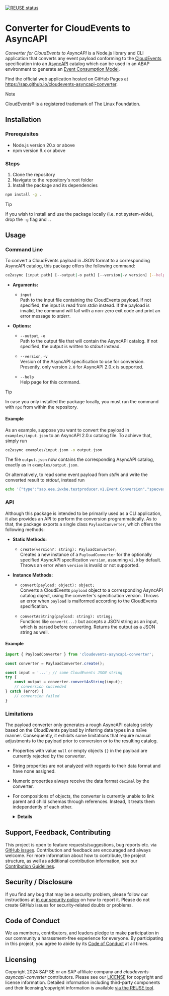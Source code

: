 [![REUSE status](https://api.reuse.software/badge/github.com/SAP/cloudevents-asyncapi-converter)](https://api.reuse.software/info/github.com/SAP/cloudevents-asyncapi-converter)

# Converter for CloudEvents to AsyncAPI

*Converter for CloudEvents to AsyncAPI* is a Node.js library and CLI application that converts any event payload conforming to the [CloudEvents](https://github.com/cloudevents/spec) specification into an [AsyncAPI](https://www.asyncapi.com/docs) catalog which can be used in an ABAP environment to generate an [Event Consumption Model](https://help.sap.com/docs/abap-cloud/abap-development-tools-user-guide/generating-event-consumption-model).

Find the official web application hosted on GitHub Pages at https://sap.github.io/cloudevents-asyncapi-converter.

> [!NOTE]
> CloudEvents® is a registered trademark of The Linux Foundation.


## Installation

### Prerequisites

- Node.js version 20.x or above
- npm version 9.x or above

### Steps

1. Clone the repository
2. Navigate to the repository's root folder
3. Install the package and its dependencies

```bash
npm install -g .
```

> [!TIP]
> If you wish to install and use the package locally (i.e. not system-wide), drop the `-g` flag and `.`.


## Usage

### Command Line

To convert a CloudEvents payload in JSON format to a corresponding AsyncAPI catalog, this package offers the following command:

```bash
ce2async [input path] [--output|-o path] [--version|-v version] [--help]
```

* **Arguments:**
  - `input`\
  Path to the input file containing the CloudEvents payload. If not specified, the input is read from _stdin_ instead. If the payload is invalid, the command will fail with a non-zero exit code and print an error message to _stderr_.

* **Options:**
  - `--output`, `-o`\
  Path to the output file that will contain the AsyncAPI catalog. If not specified, the output is written to _stdout_ instead.

  - `--version`, `-v`\
  Version of the AsyncAPI specification to use for conversion. Presently, only version `2.0` for AsyncAPI 2.0.x is supported.

  - `--help`\
  Help page for this command.

> [!TIP]
> In case you only installed the package locally, you must run the command with `npx` from within the repository.

#### Example

As an example, suppose you want to convert the payload in `examples/input.json` to an AsyncAPI 2.0.x catalog file. To achieve that, simply run

```bash
ce2async examples/input.json -o output.json
```

The file `output.json` now contains the corresponding AsyncAPI catalog, exactly as in `examples/output.json`.

Or alternatively, to read some event payload from _stdin_ and write the converted result to _stdout_, instead run

```bash
echo '{"type":"sap.eee.iwxbe.testproducer.v1.Event.Conversion","specversion":"1.0","source":"/default/sap.eee/XXXCLNT400","id":"42010aef-0cee-1edb-879d-6a2c14dc9326","time":"2020-11-02T09:10:57Z","datacontenttype":"application/json","data":{"Amount":100.0,"Currency":"KWD","Quantity":1000.0,"Unit":"KG","Alpha":"1"}}' | ce2async
```

### API

Although this package is intended to be primarily used as a CLI application, it also provides an API to perform the conversion programmatically. As to that, the package exports a single class `PayloadConverter`, which offers the following methods:

* **Static Methods:**
  - `create(version?: string): PayloadConverter;`\
    Creates a new instance of a `PayloadConverter` for the optionally specified AsyncAPI specification `version`, assuming `v2.0` by default. Throws an error when `version` is invalid or not supported.

* **Instance Methods:**
  - `convert(payload: object): object;`\
    Converts a CloudEvents `payload` object to a corresponding AsyncAPI catalog object, using the converter's specification version. Throws an error when `payload` is malformed according to the CloudEvents specification.

  - `convertAsString(payload: string): string;`\
    Functions like `convert(...)` but accepts a JSON string as an input, which is parsed before converting. Returns the output as a JSON string as well.

#### Example

```javascript
import { PayloadConverter } from 'cloudevents-asyncapi-converter';

const converter = PayloadConverter.create();

const input = '...'; // some CloudEvents JSON string
try {
    const output = converter.convertAsString(input);
    // conversion succeeded
} catch (error) {
    // conversion failed
}
```

### Limitations

The payload converter only generates a rough AsyncAPI catalog solely based on the CloudEvents payload by inferring data types in a naïve manner. Consequently, it exhibits some limitations that require manual adjustments to the payload prior to conversion or to the resulting catalog.

* Properties with value `null` or empty objects `{}` in the payload are currently rejected by the converter.
* String properties are not analyzed with regards to their data format and have none assigned.
* Numeric properties always receive the data format `decimal` by the converter.
* For compositions of objects, the converter is currently unable to link parent and child schemas through references. Instead, it treats them independently of each other.

  <details>
    <summary><b>Details</b></summary>

  Suppose your payload has nested schemas like the `ComplexCollection` below, containing objects of the type `Complex`.

  ```json
  // ...
  "ComplexCollection": [
    {
      "Amount": 100.000,
      "Currency": "KWD",
      "Quantity": 1000.000,
      "Unit": "KG",
      "Alpha": "1"
    },
    // ...
  ],
  "Complex": {
    "Amount": 0.000,
    "Currency": "KWD",
    "Quantity": 0.000,
    "Unit": "KG",
    "Alpha": "1"
  },
  // ...
  ```

  Rather than linking the items of `ComplexCollection` to the `Complex` schema, the converter creates individual schemas for each object.

  ```json
  // ...
  "schemas": {
    "ComplexCollection": {
      "type": "array",
      "items": {
        "$ref": "#/components/schemas/sap_eee_iwxbe_testproducer_v1_Event_DeepStructure_ComplexCollection"
      }
    },
    "Complex": {
      "type": "object",
      "$ref": "#/components/schemas/sap_eee_iwxbe_testproducer_v1_Event_DeepStructure_Complex"
    },
    // ...
    "sap_eee_iwxbe_testproducer_v1_Event_DeepStructure_ComplexCollection": {
      "type": "object",
      "properties": {
        "Amount": {
          "type": "number",
          "format": "decimal"
        },
        "Currency": {
          "type": "string"
        },
        "Quantity": {
          "type": "number",
          "format": "decimal"
        },
        "Unit": {
          "type": "string"
        },
        "Alpha": {
          "type": "string"
        }
      }
    },
    "sap_eee_iwxbe_testproducer_v1_Event_DeepStructure_Complex": {
      "type": "object",
      "properties": {
        "Amount": {
          "type": "number",
          "format": "decimal"
        },
        "Currency": {
          "type": "string"
        },
        "Quantity": {
          "type": "number",
          "format": "decimal"
        },
        "Unit": {
          "type": "string"
        },
        "Alpha": {
          "type": "string"
        }
      }
    }
  }
  ```
  </details>


## Support, Feedback, Contributing

This project is open to feature requests/suggestions, bug reports etc. via [GitHub issues](https://github.com/SAP/cloudevents-asyncapi-converter/issues). Contribution and feedback are encouraged and always welcome. For more information about how to contribute, the project structure, as well as additional contribution information, see our [Contribution Guidelines](CONTRIBUTING.md).


## Security / Disclosure

If you find any bug that may be a security problem, please follow our instructions at [in our security policy](https://github.com/SAP/cloudevents-asyncapi-converter/security/policy) on how to report it. Please do not create GitHub issues for security-related doubts or problems.


## Code of Conduct

We as members, contributors, and leaders pledge to make participation in our community a harassment-free experience for everyone. By participating in this project, you agree to abide by its [Code of Conduct](https://github.com/SAP/.github/blob/main/CODE_OF_CONDUCT.md) at all times.


## Licensing

Copyright 2024 SAP SE or an SAP affiliate company and *cloudevents-asyncapi-converter* contributors. Please see our [LICENSE](LICENSE) for copyright and license information. Detailed information including third-party components and their licensing/copyright information is available [via the REUSE tool](https://api.reuse.software/info/github.com/SAP/cloudevents-asyncapi-converter).
